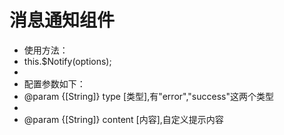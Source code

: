 # 消息通知组件

*  	使用方法：
*	this.$Notify(options);
*
*	配置参数如下：
*	@param  {[String]} type [类型],有"error","success"这两个类型
*
*	@param  {[String]} content [内容],自定义提示内容
